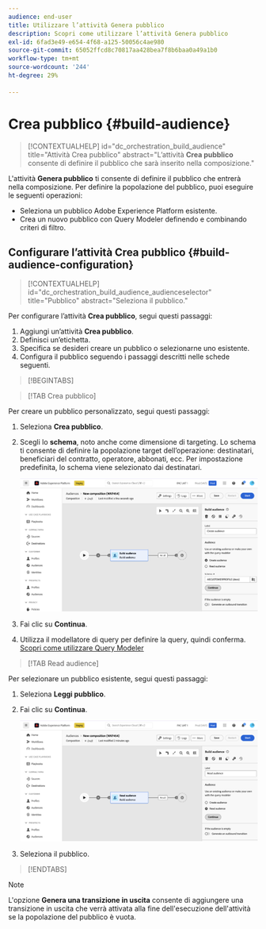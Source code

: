 ```yaml
---
audience: end-user
title: Utilizzare l’attività Genera pubblico
description: Scopri come utilizzare l’attività Genera pubblico
exl-id: 6fad3e49-e654-4f68-a125-50056c4ae980
source-git-commit: 65052ffcd8c70817aa428bea7f8b6baa0a49a1b0
workflow-type: tm+mt
source-wordcount: '244'
ht-degree: 29%

---
```


# Crea pubblico {#build-audience}

>[!CONTEXTUALHELP]
>id="dc_orchestration_build_audience"
>title="Attività Crea pubblico"
>abstract="L’attività **Crea pubblico** consente di definire il pubblico che sarà inserito nella composizione."

L&#39;attività **Genera pubblico** ti consente di definire il pubblico che entrerà nella composizione. Per definire la popolazione del pubblico, puoi eseguire le seguenti operazioni:

* Seleziona un pubblico Adobe Experience Platform esistente.
* Crea un nuovo pubblico con Query Modeler definendo e combinando criteri di filtro.

## Configurare l’attività Crea pubblico {#build-audience-configuration}

>[!CONTEXTUALHELP]
>id="dc_orchestration_build_audience_audienceselector"
>title="Pubblico"
>abstract="Seleziona il pubblico."

Per configurare l’attività **Crea pubblico**, segui questi passaggi:

1. Aggiungi un’attività **Crea pubblico**.
1. Definisci un’etichetta.
1. Specifica se desideri creare un pubblico o selezionarne uno esistente.
1. Configura il pubblico seguendo i passaggi descritti nelle schede seguenti.

>[!BEGINTABS]

>[!TAB Crea pubblico]

Per creare un pubblico personalizzato, segui questi passaggi:

1. Seleziona **Crea pubblico**.
1. Scegli lo **schema**, noto anche come dimensione di targeting. Lo schema ti consente di definire la popolazione target dell’operazione: destinatari, beneficiari del contratto, operatore, abbonati, ecc. Per impostazione predefinita, lo schema viene selezionato dai destinatari.

   ![](../assets/build-audience-create.png)

1. Fai clic su **Continua**.
1. Utilizza il modellatore di query per definire la query, quindi conferma. [Scopri come utilizzare Query Modeler](../../query/query-modeler-overview.md)

>[!TAB Read audience]

Per selezionare un pubblico esistente, segui questi passaggi:

1. Seleziona **Leggi pubblico**.
1. Fai clic su **Continua**.

   ![](../assets/build-audience-read.png)

1. Seleziona il pubblico.

>[!ENDTABS]

>[!NOTE]
>
>L&#39;opzione **Genera una transizione in uscita** consente di aggiungere una transizione in uscita che verrà attivata alla fine dell&#39;esecuzione dell&#39;attività se la popolazione del pubblico è vuota.

<!--
## Examples{#build-audience-examples}

Here is an example of a workflow with two **Build audience** activities. The first one targets the poker players audience, followed by an email delivery. The second one targets the VIP clients audience, followed by an SMS delivery.

![](../assets/workflow-audience-example.png)
-->
